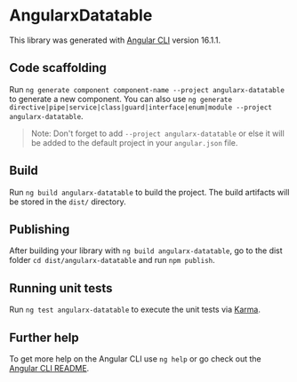 # AngularxDatatable

This library was generated with [Angular CLI](https://github.com/angular/angular-cli) version 16.1.1.

## Code scaffolding

Run `ng generate component component-name --project angularx-datatable` to generate a new component. You can also use `ng generate directive|pipe|service|class|guard|interface|enum|module --project angularx-datatable`.
> Note: Don't forget to add `--project angularx-datatable` or else it will be added to the default project in your `angular.json` file. 

## Build

Run `ng build angularx-datatable` to build the project. The build artifacts will be stored in the `dist/` directory.

## Publishing

After building your library with `ng build angularx-datatable`, go to the dist folder `cd dist/angularx-datatable` and run `npm publish`.

## Running unit tests

Run `ng test angularx-datatable` to execute the unit tests via [Karma](https://karma-runner.github.io).

## Further help

To get more help on the Angular CLI use `ng help` or go check out the [Angular CLI README](https://github.com/angular/angular-cli/blob/master/README.md).
